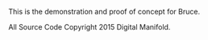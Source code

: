 This is the demonstration and proof of concept for Bruce.

All Source Code Copyright 2015 Digital Manifold.

